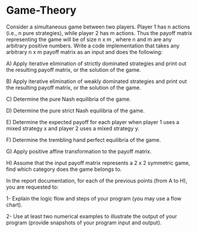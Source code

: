 # Game-Theory
Consider a simultaneous game between two players. Player 1 has n actions (i.e., n pure
strategies), while player 2 has m actions. Thus the payoff matrix representing the game will be of
size n x m , where n and m are any arbitrary positive numbers. Write a code implementation
that takes any arbitrary n x m payoff matrix as an input and does the following:

A) Apply iterative elimination of strictly dominated strategies and print out the resulting
payoff matrix, or the solution of the game.

B) Apply iterative elimination of weakly dominated strategies and print out the resulting
payoff matrix, or the solution of the game.

C) Determine the pure Nash equilibria of the game.

D) Determine the pure strict Nash equilibria of the game.

E) Determine the expected payoff for each player when player 1 uses a mixed strategy x and
player 2 uses a mixed strategy y.

F) Determine the trembling hand perfect equilibria of the game.

G) Apply positive affine transformation to the payoff matrix.

H) Assume that the input payoff matrix represents a 2 x 2 symmetric game, find which
category does the game belongs to.

In the report documentation, for each of the previous points (from A to H), you are requested to:

1- Explain the logic flow and steps of your program (you may use a flow chart).

2- Use at least two numerical examples to illustrate the output of your program (provide
snapshots of your program input and output).
